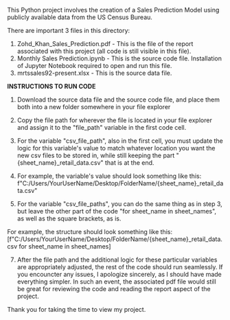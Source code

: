 
This Python project involves the creation of a Sales Prediction Model using publicly available data from the US Census Bureau. 

There are important 3 files in this directory:
1. Zohd_Khan_Sales_Prediction.pdf - This is the file of the report associated with this project (all code is still visible in this file).
2. Monthly Sales Prediction.ipynb - This is the source code file. Installation of Jupyter Notebook required to open and run this file.
3. mrtssales92-present.xlsx - This is the source data file. 

**INSTRUCTIONS TO RUN CODE**

1. Download the source data file and the source code file, and place them both into a new folder somewhere in your file explorer
2. Copy the file path for wherever the file is located in your file explorer and assign it to the "file_path" variable in the first code cell. 
3. For the variable "csv_file_path", also in the first cell, you must update the logic for this variable's value to match whatever location you want the new csv files to be stored in, while still keeping the part "{sheet_name}_retail_data.csv" that is at the end.
4. 
   For example, the variable's value should look something like this: f"C:/Users/YourUserName/Desktop/FolderName/{sheet_name}_retail_data.csv"

5. For the variable "csv_file_paths", you can do the same thing as in step 3, but leave the other part of the code "for sheet_name in sheet_names", as well as the square brackets, as is.

  For example, the structure should look something like this: [f"C:/Users/YourUserName/Desktop/FolderName/{sheet_name}_retail_data.csv for sheet_name in sheet_names]

7. After the file path and the additional logic for these particular variables are appropriately adjusted, the rest of the code should run seamlessly. If you encouncter any issues, I apologize sincerely, as I should have made everything simpler. In such an event, the associated pdf file would still be great for reviewing the code and reading the report aspect of the project.

Thank you for taking the time to view my project. 


